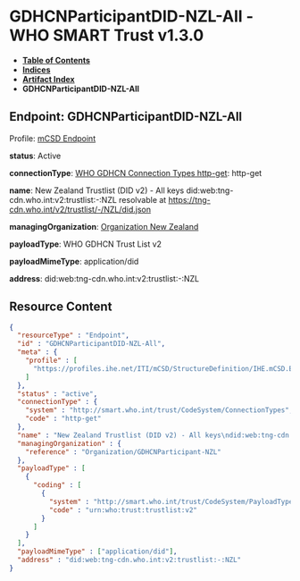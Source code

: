 # GDHCNParticipantDID-NZL-All - WHO SMART Trust v1.3.0

* [**Table of Contents**](toc.md)
* [**Indices**](indices.md)
* [**Artifact Index**](artifacts.md)
* **GDHCNParticipantDID-NZL-All**

## Endpoint: GDHCNParticipantDID-NZL-All

Profile: [mCSD Endpoint](https://profiles.ihe.net/ITI/mCSD/4.0.0/StructureDefinition-IHE.mCSD.Endpoint.html)

**status**: Active

**connectionType**: [WHO GDHCN Connection Types http-get](CodeSystem-ConnectionTypes.md#ConnectionTypes-http-get): http-get

**name**: New Zealand Trustlist (DID v2) - All keys did:web:tng-cdn.who.int:v2:trustlist:-:NZL resolvable at https://tng-cdn.who.int/v2/trustlist/-/NZL/did.json

**managingOrganization**: [Organization New Zealand](Organization-GDHCNParticipant-NZL.md)

**payloadType**: WHO GDHCN Trust List v2

**payloadMimeType**: application/did

**address**: did:web:tng-cdn.who.int:v2:trustlist:-:NZL



## Resource Content

```json
{
  "resourceType" : "Endpoint",
  "id" : "GDHCNParticipantDID-NZL-All",
  "meta" : {
    "profile" : [
      "https://profiles.ihe.net/ITI/mCSD/StructureDefinition/IHE.mCSD.Endpoint"
    ]
  },
  "status" : "active",
  "connectionType" : {
    "system" : "http://smart.who.int/trust/CodeSystem/ConnectionTypes",
    "code" : "http-get"
  },
  "name" : "New Zealand Trustlist (DID v2) - All keys\ndid:web:tng-cdn.who.int:v2:trustlist:-:NZL\nresolvable at https://tng-cdn.who.int/v2/trustlist/-/NZL/did.json",
  "managingOrganization" : {
    "reference" : "Organization/GDHCNParticipant-NZL"
  },
  "payloadType" : [
    {
      "coding" : [
        {
          "system" : "http://smart.who.int/trust/CodeSystem/PayloadTypes",
          "code" : "urn:who:trust:trustlist:v2"
        }
      ]
    }
  ],
  "payloadMimeType" : ["application/did"],
  "address" : "did:web:tng-cdn.who.int:v2:trustlist:-:NZL"
}

```
